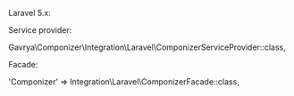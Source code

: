 Laravel 5.x:

Service provider:

Gavrya\Componizer\Integration\Laravel\ComponizerServiceProvider::class,

Facade:

'Componizer' => Integration\Laravel\ComponizerFacade::class,